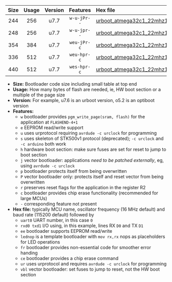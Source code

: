 |Size|Usage|Version|Features|Hex file|
|:-:|:-:|:-:|:-:|:--|
|244|256|u7.7|`w-u-jPr--`|[urboot_atmega32c1_22mhz1184_4800bps_uart0_rxd4_txd3_lednop_ur_vbl.hex](https://raw.githubusercontent.com/stefanrueger/urboot.hex/main/mcus/atmega32c1/fcpu_22mhz1184/4800_bps/urboot_atmega32c1_22mhz1184_4800bps_uart0_rxd4_txd3_lednop_ur_vbl.hex)|
|248|256|u7.7|`w-u-jpr--`|[urboot_atmega32c1_22mhz1184_4800bps_uart0_rxd4_txd3_lednop_fr_ur_vbl.hex](https://raw.githubusercontent.com/stefanrueger/urboot.hex/main/mcus/atmega32c1/fcpu_22mhz1184/4800_bps/urboot_atmega32c1_22mhz1184_4800bps_uart0_rxd4_txd3_lednop_fr_ur_vbl.hex)|
|354|384|u7.7|`weu-jPr-c`|[urboot_atmega32c1_22mhz1184_4800bps_uart0_rxd4_txd3_ee_lednop_fr_ce_ur_vbl.hex](https://raw.githubusercontent.com/stefanrueger/urboot.hex/main/mcus/atmega32c1/fcpu_22mhz1184/4800_bps/urboot_atmega32c1_22mhz1184_4800bps_uart0_rxd4_txd3_ee_lednop_fr_ce_ur_vbl.hex)|
|336|512|u7.7|`weu-hpr-c`|[urboot_atmega32c1_22mhz1184_4800bps_uart0_rxd4_txd3_ee_lednop_fr_ce_ur.hex](https://raw.githubusercontent.com/stefanrueger/urboot.hex/main/mcus/atmega32c1/fcpu_22mhz1184/4800_bps/urboot_atmega32c1_22mhz1184_4800bps_uart0_rxd4_txd3_ee_lednop_fr_ce_ur.hex)|
|440|512|u7.7|`wes-hpr-c`|[urboot_atmega32c1_22mhz1184_4800bps_uart0_rxd4_txd3_ee_lednop_fr_ce.hex](https://raw.githubusercontent.com/stefanrueger/urboot.hex/main/mcus/atmega32c1/fcpu_22mhz1184/4800_bps/urboot_atmega32c1_22mhz1184_4800bps_uart0_rxd4_txd3_ee_lednop_fr_ce.hex)|

- **Size:** Bootloader code size including small table at top end
- **Usage:** How many bytes of flash are needed, ie, HW boot section or a multiple of the page size
- **Version:** For example, u7.6 is an urboot version, o5.2 is an optiboot version
- **Features:**
  + `w` bootloader provides `pgm_write_page(sram, flash)` for the application at `FLASHEND-4+1`
  + `e` EEPROM read/write support
  + `u` uses urprotocol requiring `avrdude -c urclock` for programming
  + `s` uses skeleton of STK500v1 protocol (deprecated); `-c urclock` and `-c arduino` both work
  + `h` hardware boot section: make sure fuses are set for reset to jump to boot section
  + `j` vector bootloader: applications *need to be patched externally*, eg, using `avrdude -c urclock`
  + `p` bootloader protects itself from being overwritten
  + `P` vector bootloader only: protects itself and reset vector from being overwritten
  + `r` preserves reset flags for the application in the register R2
  + `c` bootloader provides chip erase functionality (recommended for large MCUs)
  + `-` corresponding feature not present
- **Hex file:** typically MCU name, oscillator frequency (16 MHz default) and baud rate (115200 default) followed by
  + `uart0` UART number, in this case `0`
  + `rxd0 txd1` I/O using, in this example, lines RX `D0` and TX `D1`
  + `ee` bootloader supports EEPROM read/write
  + `lednop` is a template bootloader with `mov rx,rx` nops as placeholders for LED operations
  + `fr` bootloader provides non-essential code for smoother error handing
  + `ce` bootloader provides a chip erase command
  + `ur` uses urprotocol and requires `avrdude -c urclock` for programming
  + `vbl` vector bootloader: set fuses to jump to reset, not the HW boot section
